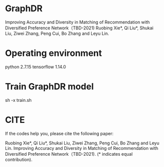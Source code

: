 # GraphDR

Improving Accuracy and Diversity in Matching of Recommendation with Diversified Preference Network（TBD-2021)
Ruobing Xie*, Qi Liu*, Shukai Liu, Ziwei Zhang, Peng Cui, Bo Zhang and Leyu Lin.

# Operating environment

python 2.7.15 tensorflow 1.14.0

# Train GraphDR model

sh -x train.sh

# CITE

If the codes help you, please cite the following paper:

Ruobing Xie*, Qi Liu*, Shukai Liu, Ziwei Zhang, Peng Cui, Bo Zhang and Leyu Lin. Improving Accuracy and Diversity in Matching of Recommendation with Diversified Preference Network（TBD-2021). (* indicates equal contribution).
